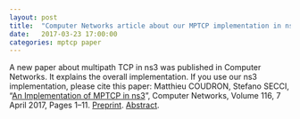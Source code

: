 ```yaml
---
layout: post
title:  "Computer Networks article about our MPTCP implementation in ns3"
date:   2017-03-23 17:00:00
categories: mptcp paper
---
```

A new paper about multipath TCP in ns3 was published in Computer Networks. It explains the overall implementation.
If you use our ns3 implementation, please cite this paper: Matthieu COUDRON, Stefano SECCI, “[An Implementation of MPTCP in ns3]”, Computer Networks, Volume 116, 7 April 2017, Pages 1–11.
<a href="https://www-phare.lip6.fr/~secci/papers/CoSe-COMNET17.pdf">Preprint</a>. 
<a href="http://dx.doi.org/10.1016/j.comnet.2017.02.002">Abstract</a>. 

[An Implementation of MPTCP in ns3]: http://dx.doi.org/10.1016/j.comnet.2017.02.002
[https://www-phare.lip6.fr/~secci/papers/CoSe-COMNET17.pdf]:   https://www-phare.lip6.fr/~secci/papers/CoSe-COMNET17.pdf
